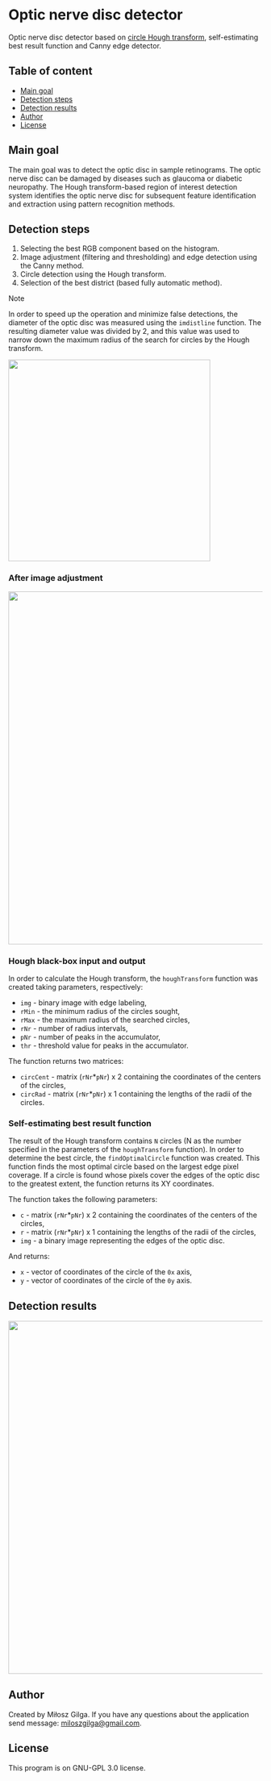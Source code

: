 # Optic nerve disc detector
Optic nerve disc detector based on [circle Hough transform](https://en.wikipedia.org/wiki/Circle_Hough_Transform), self-estimating best result function and Canny edge detector.

## Table of content
* [Main goal](#main-goal)
* [Detection steps](#detection-steps)
* [Detection results](#detection-results)
* [Author](#author)
* [License](#license)

## Main goal
The main goal was to detect the optic disc in sample retinograms. The optic nerve disc can be damaged by diseases such as glaucoma or diabetic neuropathy. The Hough transform-based region of interest detection system identifies the optic nerve disc for subsequent feature identification and extraction using pattern recognition methods. 

## Detection steps
1. Selecting the best RGB component based on the histogram.
2. Image adjustment (filtering and thresholding) and edge detection using the Canny method.
3. Circle detection using the Hough transform.
4. Selection of the best district (based fully automatic method).

> [!NOTE]
> In order to speed up the operation and minimize false detections, the diameter of the optic disc was measured using the `imdistline` function. The resulting diameter value was divided by 2, and this value was used to narrow down the maximum radius of the search for circles by the Hough transform.

<img src=".github/note.png" width="400"/>

### After image adjustment
<img src=".github/step-2.png" width="700"/>

### Hough black-box input and output

In order to calculate the Hough transform, the `houghTransform` function was created taking parameters, respectively:

* `img` - binary image with edge labeling,
* `rMin` - the minimum radius of the circles sought,
* `rMax` - the maximum radius of the searched circles,
* `rNr` - number of radius intervals,
* `pNr` - number of peaks in the accumulator,
* `thr` - threshold value for peaks in the accumulator.

The function returns two matrices:

* `circCent` - matrix (`rNr`*`pNr`) x 2 containing the coordinates of the centers of the circles,
* `circRad` - matrix (`rNr`*`pNr`) x 1 containing the lengths of the radii of the circles.

### Self-estimating best result function

The result of the Hough transform contains `N` circles (N as the number specified in the parameters of the `houghTransform` function). In order to determine the best circle, the `findOptimalCircle` function was created. This function finds the most optimal circle based on the largest edge pixel coverage. If a circle is found whose pixels cover the edges of the optic disc to the greatest extent, the function returns its XY coordinates.

The function takes the following parameters:

* `c` - matrix (`rNr`*`pNr`) x 2 containing the coordinates of the centers of the circles,
* `r` - matrix (`rNr`*`pNr`) x 1 containing the lengths of the radii of the circles,
* `img` - a binary image representing the edges of the optic disc.

And returns:

* `x` - vector of coordinates of the circle of the `0x` axis,
* `y` - vector of coordinates of the circle of the `0y` axis.

## Detection results
<img src=".github/step-4.png" width="700"/>

## Author
Created by Miłosz Gilga. If you have any questions about the application send message: [miloszgilga@gmail.com](mailto:miloszgilga@gmail.com).

## License
This program is on GNU-GPL 3.0 license.
